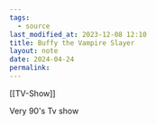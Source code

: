 ```yaml
---
tags:
  - source
last_modified_at: 2023-12-08 12:10
title: Buffy the Vampire Slayer
layout: note
date: 2024-04-24
permalink:
---
```


[[TV-Show]]

Very 90's Tv show
